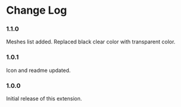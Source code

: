 # Change Log

### 1.1.0
Meshes list added. Replaced black clear color with transparent color.

### 1.0.1
Icon and readme updated.

### 1.0.0
Initial release of this extension.